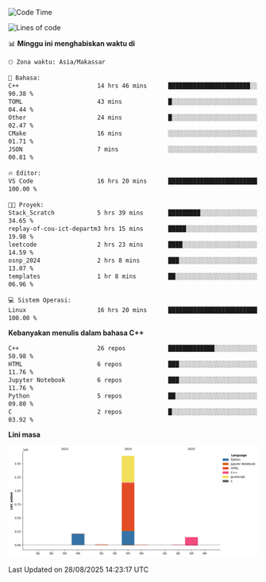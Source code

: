 <!--START_SECTION:waka-->
![Code Time](http://img.shields.io/badge/Code%20Time-423%20hrs%2044%20mins-blue)

![Lines of code](https://img.shields.io/badge/Sejak%20Hello%20World%20aku%20telah%20menulis-2.0%20million%20baris%20kode-blue)

📊 **Minggu ini menghabiskan waktu di** 

```text
🕑︎ Zona waktu: Asia/Makassar

💬 Bahasa: 
C++                      14 hrs 46 mins      ███████████████████████░░   90.38 % 
TOML                     43 mins             █░░░░░░░░░░░░░░░░░░░░░░░░   04.44 % 
Other                    24 mins             █░░░░░░░░░░░░░░░░░░░░░░░░   02.47 % 
CMake                    16 mins             ░░░░░░░░░░░░░░░░░░░░░░░░░   01.71 % 
JSON                     7 mins              ░░░░░░░░░░░░░░░░░░░░░░░░░   00.81 % 

🔥 Editor: 
VS Code                  16 hrs 20 mins      █████████████████████████   100.00 % 

🐱‍💻 Proyek: 
Stack_Scratch            5 hrs 39 mins       █████████░░░░░░░░░░░░░░░░   34.65 % 
replay-of-cou-ict-departm3 hrs 15 mins       █████░░░░░░░░░░░░░░░░░░░░   19.98 % 
leetcode                 2 hrs 23 mins       ████░░░░░░░░░░░░░░░░░░░░░   14.59 % 
osnp_2024                2 hrs 8 mins        ███░░░░░░░░░░░░░░░░░░░░░░   13.07 % 
templates                1 hr 8 mins         ██░░░░░░░░░░░░░░░░░░░░░░░   06.96 % 

💻 Sistem Operasi: 
Linux                    16 hrs 20 mins      █████████████████████████   100.00 % 
```

**Kebanyakan menulis dalam bahasa C++** 

```text
C++                      26 repos            █████████████░░░░░░░░░░░░   50.98 % 
HTML                     6 repos             ███░░░░░░░░░░░░░░░░░░░░░░   11.76 % 
Jupyter Notebook         6 repos             ███░░░░░░░░░░░░░░░░░░░░░░   11.76 % 
Python                   5 repos             ██░░░░░░░░░░░░░░░░░░░░░░░   09.80 % 
C                        2 repos             █░░░░░░░░░░░░░░░░░░░░░░░░   03.92 % 
```



**Lini masa**

![Lines of Code chart](https://raw.githubusercontent.com/yusuf601/yusuf601/main/assets/bar_graph.png)


 Last Updated on 28/08/2025 14:23:17 UTC
<!--END_SECTION:waka-->


